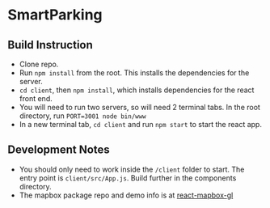 # SmartParking
## Build Instruction
* Clone repo.
* Run `npm install` from the root. This installs the dependencies for the server.
* `cd client`, then `npm install`, which installs dependencies for the react front
  end.
* You will need to run two servers, so will need 2 terminal tabs. In the root
  directory, run `PORT=3001 node bin/www`
* In a new terminal tab, `cd client` and run `npm start` to start the react app.

## Development Notes
* You should only need to work inside the `/client` folder to start. The entry
  point is `client/src/App.js`. Build further in the components directory.
* The mapbox package repo and demo info is at [react-mapbox-gl](https://github.com/alex3165/react-mapbox-gl)
